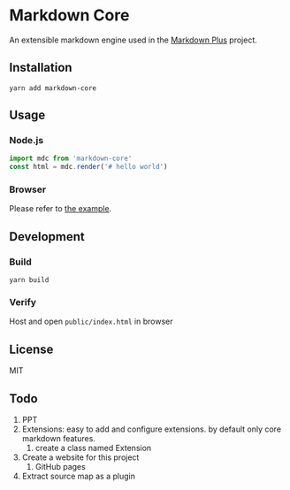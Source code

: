 # Markdown Core

An extensible markdown engine used in the [Markdown Plus](https://github.com/tylingsoft/markdown-plus) project.


## Installation

```
yarn add markdown-core
```


## Usage

### Node.js

```javascript
import mdc from 'markdown-core'
const html = mdc.render('# hello world')
```

### Browser

Please refer to [the example](./public).


## Development

### Build

```
yarn build
```

### Verify

Host and open `public/index.html` in browser


## License

MIT


## Todo

1. PPT
1. Extensions: easy to add and configure extensions. by default only core markdown features.
    1. create a class named Extension
1. Create a website for this project
    1. GitHub pages
1. Extract source map as a plugin

